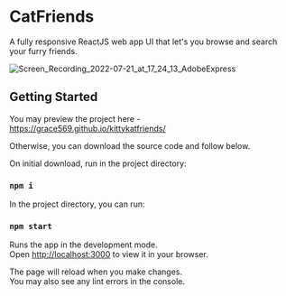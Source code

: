 # CatFriends 
A fully responsive ReactJS web app UI that let's you browse and search your furry friends. 

![Screen_Recording_2022-07-21_at_17_24_13_AdobeExpress](https://user-images.githubusercontent.com/60521308/180337577-1c74f1d4-14da-47a9-a8bc-dd84154a6612.gif)


## Getting Started

You may preview the project here - https://grace569.github.io/kittykatfriends/

Otherwise, you can download the source code and follow below. 

On initial download, run in the project directory: 

### `npm i` 

In the project directory, you can run:

### `npm start`

Runs the app in the development mode.\
Open [http://localhost:3000](http://localhost:3000) to view it in your browser.

The page will reload when you make changes.\
You may also see any lint errors in the console.
